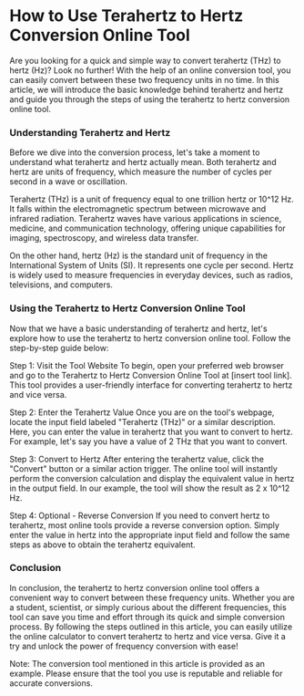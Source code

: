 How to Use Terahertz to Hertz Conversion Online Tool
====================================================

Are you looking for a quick and simple way to convert terahertz (THz) to hertz (Hz)? Look no further! With the help of an online conversion tool, you can easily convert between these two frequency units in no time. In this article, we will introduce the basic knowledge behind terahertz and hertz and guide you through the steps of using the terahertz to hertz conversion online tool.

### Understanding Terahertz and Hertz

Before we dive into the conversion process, let's take a moment to understand what terahertz and hertz actually mean. Both terahertz and hertz are units of frequency, which measure the number of cycles per second in a wave or oscillation.

Terahertz (THz) is a unit of frequency equal to one trillion hertz or 10^12 Hz. It falls within the electromagnetic spectrum between microwave and infrared radiation. Terahertz waves have various applications in science, medicine, and communication technology, offering unique capabilities for imaging, spectroscopy, and wireless data transfer.

On the other hand, hertz (Hz) is the standard unit of frequency in the International System of Units (SI). It represents one cycle per second. Hertz is widely used to measure frequencies in everyday devices, such as radios, televisions, and computers.

### Using the Terahertz to Hertz Conversion Online Tool

Now that we have a basic understanding of terahertz and hertz, let's explore how to use the terahertz to hertz conversion online tool. Follow the step-by-step guide below:

Step 1: Visit the Tool Website To begin, open your preferred web browser and go to the Terahertz to Hertz Conversion Online Tool at \[insert tool link\]. This tool provides a user-friendly interface for converting terahertz to hertz and vice versa.

Step 2: Enter the Terahertz Value Once you are on the tool's webpage, locate the input field labeled "Terahertz (THz)" or a similar description. Here, you can enter the value in terahertz that you want to convert to hertz. For example, let's say you have a value of 2 THz that you want to convert.

Step 3: Convert to Hertz After entering the terahertz value, click the "Convert" button or a similar action trigger. The online tool will instantly perform the conversion calculation and display the equivalent value in hertz in the output field. In our example, the tool will show the result as 2 x 10^12 Hz.

Step 4: Optional - Reverse Conversion If you need to convert hertz to terahertz, most online tools provide a reverse conversion option. Simply enter the value in hertz into the appropriate input field and follow the same steps as above to obtain the terahertz equivalent.

### Conclusion

In conclusion, the terahertz to hertz conversion online tool offers a convenient way to convert between these frequency units. Whether you are a student, scientist, or simply curious about the different frequencies, this tool can save you time and effort through its quick and simple conversion process. By following the steps outlined in this article, you can easily utilize the online calculator to convert terahertz to hertz and vice versa. Give it a try and unlock the power of frequency conversion with ease!

Note: The conversion tool mentioned in this article is provided as an example. Please ensure that the tool you use is reputable and reliable for accurate conversions.